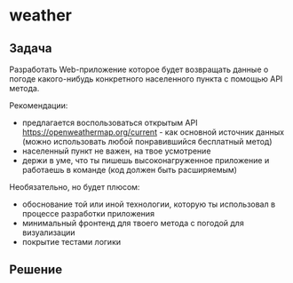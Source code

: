 # weather

## Задача

Разработать Web-приложение которое будет возвращать данные о погоде какого-нибудь конкретного населенного пункта с помощью API метода.

Рекомендации:
- предлагается воспользоваться открытым API https://openweathermap.org/current - как основной источник данных (можно использовать любой понравившийся бесплатный метод) 
- населенный пункт не важен, на твое усмотрение
- держи в уме, что ты пишешь высоконагруженное приложение и работаешь в команде (код должен быть расширяемым)

Необязательно, но будет плюсом:
- обоснование той или иной технологии, которую ты использовал в процессе разработки приложения
- минимальный фронтенд для твоего метода с погодой для визуализации
- покрытие тестами логики

## Решение
